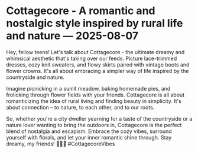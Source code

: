 # Cottagecore - A romantic and nostalgic style inspired by rural life and nature — 2025-08-07

Hey, fellow teens! Let's talk about Cottagecore - the ultimate dreamy and whimsical aesthetic that's taking over our feeds. Picture lace-trimmed dresses, cozy knit sweaters, and flowy skirts paired with vintage boots and flower crowns. It's all about embracing a simpler way of life inspired by the countryside and nature.

Imagine picnicking in a sunlit meadow, baking homemade pies, and frolicking through flower fields with your friends. Cottagecore is all about romanticizing the idea of rural living and finding beauty in simplicity. It's about connection – to nature, to each other, and to our roots.

So, whether you're a city dweller yearning for a taste of the countryside or a nature lover wanting to bring the outdoors in, Cottagecore is the perfect blend of nostalgia and escapism. Embrace the cozy vibes, surround yourself with florals, and let your inner romantic shine through. Stay dreamy, my friends! 🌿🌸🌾 #CottagecoreVibes